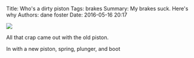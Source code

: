 Title: Who's a dirty piston
Tags: brakes
Summary: My brakes suck. Here's why
Authors: dane foster
Date: 2016-05-16 20:17


![]({photo}front-brakes/IMG_1943.JPG)

All that crap came out with the old piston.

In with a new piston, spring, plunger, and boot

